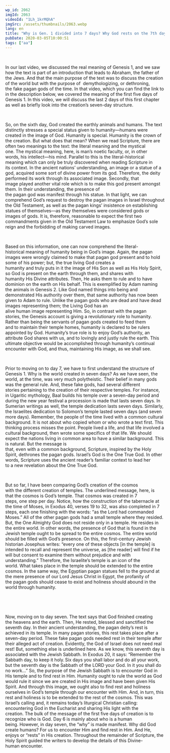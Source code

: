 ```yaml
---
wp_id: 2062
imgId: 2063
videoId: "1Lh_1krMQhA"
imgSrc: /assets/thumbnails/2063.webp
lang: en
title: "Why is Gen. 1 divided into 7 days? Why God rests on the 7th day? by Fr. Gabriel Wissa"
pubDate: 2020-03-05T10:00:51
tags: ["aa"]
---
```


<p><span data-ccp-props="{&quot;201341983&quot;:0,&quot;335559739&quot;:0,&quot;335559740&quot;:240}"> </span></p>
<p><span data-contrast="none">In our last video</span><span data-contrast="none">, we discussed the real </span><span data-contrast="none">meaning </span><span data-contrast="none">of </span><span data-contrast="none">Genesis </span><span data-contrast="none">1, </span><span data-contrast="none">and </span><span data-contrast="none">we saw how the text </span><span data-contrast="none">is part of an introduction that leads to Abraham</span><span data-contrast="none">, </span><span data-contrast="none">the father of the Jews.</span><span data-contrast="none"> And</span><span data-contrast="none"> that</span><span data-contrast="none"> the main purpose of the text </span><span data-contrast="none">was </span><span data-contrast="none">to discuss the </span><span data-contrast="none">creation of the world but with the purpose </span><span data-contrast="none">of </span><span data-contrast="none"> demythologiz</span><span data-contrast="none">ing</span><span data-contrast="none">, or dethron</span><span data-contrast="none">ing</span><span data-contrast="none">, the </span><span data-contrast="none">fake pagan gods of the time. </span><span data-contrast="none">In that video, </span><span data-contrast="none">which you can find the link to in the description below, </span><span data-contrast="none">we covered the</span><span data-contrast="none"> </span><span data-contrast="none">meaning of the</span><span data-contrast="none"> first five days of Genesis 1</span><span data-contrast="none">. </span><span data-contrast="none">In this video</span><span data-contrast="none">, we will discuss the last 2 days </span><span data-contrast="none">of this first chapter as well as </span><span data-contrast="none">briefly look into the </span><span data-contrast="none">creation’s </span><span data-contrast="none">seven-day structure. </span><span data-ccp-props="{&quot;201341983&quot;:0,&quot;335559739&quot;:0,&quot;335559740&quot;:240}"> </span></p>
<p><span data-ccp-props="{&quot;201341983&quot;:0,&quot;335559739&quot;:0,&quot;335559740&quot;:240}"> </span></p>
<p><span data-contrast="none">So, o</span><span data-contrast="none">n the sixth day, God created the earthly animals and humans. The text distinctly stresses a special status given to humanity—</span><span data-contrast="none">humans </span><span data-contrast="none">were created</span><span data-contrast="none"> in </span><span data-contrast="none">the image of </span><span data-contrast="none">God. </span><span data-contrast="none">Humanity is </span><span data-contrast="none">special. </span><span data-contrast="none">Humanity</span><span data-contrast="none"> is </span><span data-contrast="none">the crown of the creation. </span><span data-contrast="none">But what does that mean? </span><span data-contrast="none">When we read Scripture, there are often two meanings to the text: the literal meaning and the </span><span data-contrast="none">mystical one.</span><span data-contrast="none"> The mystical meaning, here, </span><span data-contrast="none">is man’s noetic</span><span data-contrast="none"> </span><span data-contrast="none">faculty</span><span data-contrast="none">, or, in other words, </span><span data-contrast="none">his intellect</span><span data-contrast="none">—his </span><span data-contrast="none">mind</span><span data-contrast="none">. </span><span data-contrast="none">Parallel to this is </span><span data-contrast="none">the</span><span data-contrast="none"> literal-</span><span data-contrast="none">historical meaning </span><span data-contrast="none">which </span><span data-contrast="none">can only be </span><span data-contrast="none">truly </span><span data-contrast="none">discovered </span><span data-contrast="none">when reading </span><span data-contrast="none">Scripture in its </span><span data-contrast="none">context. </span><span data-contrast="none">In the ancient nations’</span><span data-contrast="none"> understanding</span><span data-contrast="none">, </span><span data-contrast="none">an</span><span data-contrast="none"> image </span><span data-contrast="none">or a statue </span><span data-contrast="none">of a god</span><span data-contrast="none">,</span><span data-contrast="none"> </span><span data-contrast="none">acquired </span><span data-contrast="none">some sort of divine power from its god. </span><span data-contrast="none">Therefore</span><span data-contrast="none">, the deity performed its work through its </span><span data-contrast="none">associated </span><span data-contrast="none">image.</span><span data-contrast="none"> Secondly, </span><span data-contrast="none">that image </span><span data-contrast="none">played another vital role which is to make this god </span><span data-contrast="none">present amongst them</span><span data-contrast="none">.</span><span data-contrast="none"> </span><span data-contrast="none">In their understanding, t</span><span data-contrast="none">he presence of the </span><span data-contrast="none">pagan </span><span data-contrast="none">god</span><span data-contrast="none"> was </span><span data-contrast="none">manifest </span><span data-contrast="none">through his </span><span data-contrast="none">statu</span><span data-contrast="none">e</span><span data-contrast="none">.</span><span data-contrast="none"> </span><span data-contrast="none">In </span><span data-contrast="none">that l</span><span data-contrast="none">ight</span><span data-contrast="none">, we </span><span data-contrast="none">can comprehend God’s request to destroy the pagan images in Israel throughout the Old Testament</span><span data-contrast="none">,</span><span data-contrast="none"> as well as the pagan kings’ insistence </span><span data-contrast="none">o</span><span data-contrast="none">n establishing statues of themselves</span><span data-contrast="none">—as </span><span data-contrast="none">they themselves were considered gods or images of gods.</span><span data-contrast="none"> I</span><span data-contrast="none">t is</span><span data-contrast="none">, therefore,</span><span data-contrast="none"> </span><span data-contrast="none">reasonable</span><span data-contrast="none"> to</span><span data-contrast="none"> </span><span data-contrast="none">expect</span><span data-contrast="none"> </span><span data-contrast="none">the first two commandments </span><span data-contrast="none">given in the</span><span data-contrast="none"> Old Testament</span><span data-contrast="none"> Law</span><span data-contrast="none"> to</span><span data-contrast="none"> </span><span data-contrast="none">emphasize</span><span data-contrast="none"> God</span><span data-contrast="none">’s sole reign </span><span data-contrast="none">and the </span><span data-contrast="none">forbidding of </span><span data-contrast="none">making carved images. </span><span data-contrast="none"> </span><span data-ccp-props="{&quot;201341983&quot;:0,&quot;335559739&quot;:200,&quot;335559740&quot;:276}"> </span></p>
<p><span data-ccp-props="{&quot;201341983&quot;:0,&quot;335559739&quot;:200,&quot;335559740&quot;:276}"> </span></p>
<p><span data-contrast="none">Based on this information, o</span><span data-contrast="none">ne can now comprehend the </span><span data-contrast="none">literal-</span><span data-contrast="none">historical </span><span data-contrast="none">meaning of humanity being in God’s image</span><span data-contrast="none">.</span><span data-contrast="none"> </span><span data-contrast="none">Again, t</span><span data-contrast="none">he pagan images </span><span data-contrast="none">were </span><span data-contrast="none">wrongly</span><span data-contrast="none"> claimed </span><span data-contrast="none">to make that </span><span data-contrast="none">pagan god present and to hold some of his power</span><span data-contrast="none">; but, the tru</span><span data-contrast="none">e</span><span data-contrast="none"> living </span><span data-contrast="none">God creates a humanity</span><span data-contrast="none"> </span><span data-contrast="none">and </span><span data-contrast="none">truly </span><span data-contrast="none">puts in it </span><span data-contrast="none">the </span><span data-contrast="none">image</span><span data-contrast="none"> of His Son</span><span data-contrast="none"> </span><span data-contrast="none">as well as </span><span data-contrast="none">His </span><span data-contrast="none">Holy </span><span data-contrast="none">Spirit</span><span data-contrast="none">, so God is present on the earth through them,</span><span data-contrast="none"> </span><span data-contrast="none">and </span><span data-contrast="none">shares </span><span data-contrast="none">with humanity </span><span data-contrast="none">His </span><span data-contrast="none">Divine </span><span data-contrast="none">attributes</span><span data-contrast="none">. </span><span data-contrast="none">Then</span><span data-contrast="none">, He asks them to rule </span><span data-contrast="none">and </span><span data-contrast="none">to </span><span data-contrast="none">have dominion on </span><span data-contrast="none">the earth on</span><span data-contrast="none"> H</span><span data-contrast="none">is behalf. </span><span data-contrast="none">This is </span><span data-contrast="none">exemplified</span><span data-contrast="none"> by Adam naming the animals</span><span data-contrast="none"> in Genesis 2</span><span data-contrast="none">. </span><span data-contrast="none">Like God </span><span data-contrast="none">named t</span><span data-contrast="none">hings into being and demonstrated His authority</span><span data-contrast="none"> over them, </span><span data-contrast="none">that same authority has now been given to Adam</span><span data-contrast="none"> to rule</span><span data-contrast="none">. </span><span data-contrast="none">Unlike </span><span data-contrast="none">the pagan gods who are dead</span><span data-contrast="none"> and</span><span data-contrast="none"> </span><span data-contrast="none">have dead images </span><span data-contrast="none">representing them</span><span data-contrast="none">; </span><span data-contrast="none">the </span><span data-contrast="none">Living </span><span data-contrast="none">God </span><span data-contrast="none">has an alive </span><span data-contrast="none">human </span><span data-contrast="none">image</span><span data-contrast="none"> representing Him. </span><span data-contrast="none">So, i</span><span data-contrast="none">n contrast with the pagan stories</span><span data-contrast="none">, </span><span data-contrast="none">the </span><span data-contrast="none">Genesis</span><span data-contrast="none"> account is giving a revolutionary role to humanity. Rather than being the servants of pagan gods created to feed them and </span><span data-contrast="none">to </span><span data-contrast="none">maintain their temple homes</span><span data-contrast="none">,</span><span data-contrast="none"> humanity is declared to be rulers appointed by God. Humanity’s true role is to enjoy God’s authority, an attribute God shares with us, and to lovingly and justly rule the earth</span><span data-contrast="none">.</span><span data-contrast="none"> This ultimate objective would be accomplished through humanity’s continual encounter with God, and thus, maintaining His image</span><span data-contrast="none">, as we shall see</span><span data-contrast="none">.</span><span data-ccp-props="{&quot;201341983&quot;:0,&quot;335559739&quot;:200,&quot;335559740&quot;:276}"> </span></p>
<p><span data-ccp-props="{&quot;201341983&quot;:0,&quot;335559739&quot;:200,&quot;335559740&quot;:276}"> </span></p>
<p><span data-contrast="none">Prior to moving on to day 7, </span><span data-contrast="none">we </span><span data-contrast="none">have to</span><span data-contrast="none"> first understand the structure of Genesis 1. </span><span data-contrast="none">Why is the world created in seven days? </span><span data-contrast="none">As we have seen, t</span><span data-contrast="none">he world, at the time, was </span><span data-contrast="none">very much </span><span data-contrast="none">polytheistic</span><span data-contrast="none">. Their belief in many gods was the general rule</span><span data-contrast="none">. </span><span data-contrast="none">And, these fake gods, </span><span data-contrast="none">had several different stories</span><span data-contrast="none"> pertaining to</span><span data-contrast="none"> </span><span data-contrast="none">the creation of </span><span data-contrast="none">their </span><span data-contrast="none">respective </span><span data-contrast="none">temple</span><span data-contrast="none">s</span><span data-contrast="none">. </span><span data-contrast="none">For instance, in Ugaritic mythology, Baal builds his temple over a seven-day period</span><span data-contrast="none"> and during the new year festival</span><span data-contrast="none"> a procession </span><span data-contrast="none">is made that lasts seven days</span><span data-contrast="none">.</span><span data-contrast="none"> In Sumerian </span><span data-contrast="none">writings</span><span data-contrast="none"> as well</span><span data-contrast="none">, the temple dedication lasts seven days.</span><span data-contrast="none"> Similarly, the Israelites </span><span data-contrast="none">dedication to Solomon’s </span><span data-contrast="none">temple lasted seven da</span><span data-contrast="none">ys </span><span data-contrast="none">(and seven more days</span><span data-contrast="none">)</span><span data-contrast="none">.</span><span data-contrast="none"> </span><span data-contrast="none">Remember,</span><span data-contrast="none"> the</span><span data-contrast="none"> p</span><span data-contrast="none">eople</span><span data-contrast="none"> of </span><span data-contrast="none">the time</span><span data-contrast="none"> </span><span data-contrast="none">lived with a </span><span data-contrast="none">common </span><span data-contrast="none">cultural background. </span><span data-contrast="none">It is not about who</span><span data-contrast="none"> copied who</span><span data-contrast="none">m</span><span data-contrast="none"> or who</span><span data-contrast="none"> wrote </span><span data-contrast="none">a text </span><span data-contrast="none">f</span><span data-contrast="none">irst</span><span data-contrast="none">. This thinking </span><span data-contrast="none">process </span><span data-contrast="none">misses the point. </span><span data-contrast="none">People </span><span data-contrast="none">lived a life</span><span data-contrast="none">,</span><span data-contrast="none"> and </span><span data-contrast="none">that life involved a cultural background, </span><span data-contrast="none">then wrote </span><span data-contrast="none">some specifics of that life</span><span data-contrast="none">. </span><span data-contrast="none">We</span><span data-contrast="none"> should expect the nations living </span><span data-contrast="none">in </span><span data-contrast="none">common area</span><span data-contrast="none"> </span><span data-contrast="none">to have </span><span data-contrast="none">a </span><span data-contrast="none">similar</span><span data-contrast="none"> </span><span data-contrast="none">background</span><span data-contrast="none">.</span><span data-contrast="none"> </span><span data-contrast="none">This is natural. </span><span data-contrast="none">But the message is that</span><span data-contrast="none">,</span><span data-contrast="none"> even</span><span data-contrast="none"> with </span><span data-contrast="none">a </span><span data-contrast="none">common </span><span data-contrast="none">background</span><span data-contrast="none">,</span><span data-contrast="none"> </span><span data-contrast="none">Scripture</span><span data-contrast="none">, inspired by the Holy Spirit,</span><span data-contrast="none"> </span><span data-contrast="none">dethron</span><span data-contrast="none">e</span><span data-contrast="none">s</span><span data-contrast="none"> </span><span data-contrast="none">the </span><span data-contrast="none">pagan </span><span data-contrast="none">gods. </span><span data-contrast="none">Israel’s God is the One True God.</span><span data-contrast="none"> </span><span data-contrast="none">In other words, </span><span data-contrast="none">Scripture uses </span><span data-contrast="none">the</span><span data-contrast="none"> </span><span data-contrast="none">ancient reader’s </span><span data-contrast="none">familiar</span><span data-contrast="none"> </span><span data-contrast="none">context </span><span data-contrast="none">to </span><span data-contrast="none">lead her to </span><span data-contrast="none">a</span><span data-contrast="none"> new revelation about the </span><span data-contrast="none">One True God</span><span data-contrast="none">. </span><span data-ccp-props="{&quot;201341983&quot;:0,&quot;335559739&quot;:0,&quot;335559740&quot;:240}"> </span></p>
<p><span data-ccp-props="{&quot;201341983&quot;:0,&quot;335559739&quot;:0,&quot;335559740&quot;:240}"> </span></p>
<p><span data-contrast="none">But so far, I have been comparing God’s creation of the cosmos with </span><span data-contrast="none">the </span><span data-contrast="none">different creation of temples. </span><span data-contrast="none">The </span><span data-contrast="none">underlined message, here, is that </span><span data-contrast="none">the </span><span data-contrast="none">cosmos</span><span data-contrast="none"> is God’s temple. </span><span data-contrast="none">That cosmos was </span><span data-contrast="none">created in 7 steps, </span><span data-contrast="none">one</span><span data-contrast="none"> </span><span data-contrast="none">step</span><span data-contrast="none"> </span><span data-contrast="none">per </span><span data-contrast="none">day. </span><span data-contrast="none">Notice, how the </span><span data-contrast="none">construction of the </span><span data-contrast="none">tabernacle</span><span data-contrast="none"> </span><span data-contrast="none">at the time of Moses, </span><span data-contrast="none">in Exodus 4</span><span data-contrast="none">0</span><span data-contrast="none">, verses 19 to 32, </span><span data-contrast="none">was also </span><span data-contrast="none">completed in </span><span data-contrast="none">7 steps</span><span data-contrast="none">, e</span><span data-contrast="none">ach one finishing with the words: “</span><span data-contrast="none">as the Lord had commanded Moses.</span><span data-contrast="none">”</span><span data-contrast="none"> </span><span data-contrast="none">A</span><span data-contrast="none">ll of</span><span data-contrast="none"> the other pagan gods had a small temple w</span><span data-contrast="none">h</span><span data-contrast="none">ere they resided. But, the One Almighty God does not reside only in a temple. He resides in the entire world</span><span data-contrast="none">. In other words, </span><span data-contrast="none">the presence of God that is found in the Jewish temple ought to be </span><span data-contrast="none">spread to the entire cosmos. The entire world should be filled with God’s presence</span><span data-contrast="none">. </span><span data-contrast="none">On this, the </span><span data-contrast="none">first-century </span><span data-contrast="none">Jewish historian Josephus writes: </span><span data-contrast="none">“every one of these objects </span><span data-contrast="none">[in the temple] </span><span data-contrast="none">is intended to recall and represent the universe, as [the reader] will find if he will but consent to examine them without prejudice and with understanding.” Therefore, the </span><span data-contrast="none">Israelite’s </span><span data-contrast="none">temple is an icon of the world. </span><span data-contrast="none">W</span><span data-contrast="none">hat takes place in the temple should be extended to the entire cosmos.</span><span data-contrast="none"> </span><span data-contrast="none">I</span><span data-contrast="none">n the same way, the Egyptian pagan statues fell to the ground at the mere presence of our Lord Jesus Christ in Egypt</span><span data-contrast="none">,</span><span data-contrast="none"> </span><span data-contrast="none">t</span><span data-contrast="none">he profanity of the </span><span data-contrast="none">pagan gods should cease to </span><span data-contrast="none">exist</span><span data-contrast="none"> </span><span data-contrast="none">a</span><span data-contrast="none">nd</span><span data-contrast="none"> holiness </span><span data-contrast="none">should </span><span data-contrast="none">abound</span><span data-contrast="none"> </span><span data-contrast="none">in the world</span><span data-contrast="none"> through humanity</span><span data-contrast="none">. </span><span data-ccp-props="{&quot;201341983&quot;:0,&quot;335559739&quot;:0,&quot;335559740&quot;:240}"> </span></p>
<p><span data-contrast="none"> </span><span data-ccp-props="{&quot;201341983&quot;:0,&quot;335559739&quot;:0,&quot;335559740&quot;:240}"> </span></p>
<p><span data-ccp-props="{&quot;201341983&quot;:0,&quot;335559739&quot;:200,&quot;335559740&quot;:276}"> </span></p>
<p><span data-contrast="none">Now, m</span><span data-contrast="none">oving on to day seven</span><span data-contrast="none">. The text says</span><span data-contrast="none"> that God </span><span data-contrast="none">finished creating the </span><span data-contrast="none">heavens and the </span><span data-contrast="none">earth</span><span data-contrast="none">. Then, He rested, </span><span data-contrast="none">blessed and sanc</span><span data-contrast="none">tified the seventh day. </span><span data-contrast="none">In their</span><span data-contrast="none"> ancient</span><span data-contrast="none"> </span><span data-contrast="none">understanding</span><span data-contrast="none">, t</span><span data-contrast="none">he pagan deity’s rest is achieved in its temple. </span><span data-contrast="none">I</span><span data-contrast="none">n many pagan stories, this rest takes place after a seven-day period. </span><span data-contrast="none">These fake pagan gods</span><span data-contrast="none"> needed rest </span><span data-contrast="none">in their temple after the</span><span data-contrast="none">ir</span><span data-contrast="none"> alleged</span><span data-contrast="none"> act of creation. </span><span data-contrast="none">Evidently, the God of Israel does not need real rest! </span><span data-contrast="none">But,</span><span data-contrast="none"> something else is </span><span data-contrast="none">underlined here. </span><span data-contrast="none">As we know, this seventh day is associated with the</span><span data-contrast="none"> Jewish</span><span data-contrast="none"> Sabbath. </span><span data-contrast="none">In Exodus 20</span><span data-contrast="none">, it says: </span><span data-contrast="none">“</span><span data-contrast="none">Remember the Sabbath day, to keep it holy. Six days you shall labor and do all your work, but the seventh day is the Sabbath of the LORD your God. In it you shall do no work</span><span data-contrast="none">…</span><span data-contrast="none">”</span><span data-contrast="none"> </span><span data-contrast="none">So</span><span data-contrast="none">, the purpose of the Jewish Sabbath is to encounter </span><span data-contrast="none">God</span><span data-contrast="none"> in His temple and to find rest in Him. </span><span data-contrast="none">Humanity ought to rule the world as God would rule it since we are created </span><span data-contrast="none">in His image and have been given His Spirit. And through this image, we ought also to find rest and holiness ourselves in God’s temple through our encounter with Him. And, in turn, this rest and holiness is to be extended to the rest of the cosmos. This was Israel’s calling and, it remains today’s liturgical Christian calling: encountering God in the Eucharist and sharing His light with the creation.</span><span data-contrast="none"> </span><span data-contrast="none">The bulk of the message of the first </span><span data-contrast="none">five</span><span data-contrast="none"> days of </span><span data-contrast="none">creation is to recognize who</span><span data-contrast="none"> is God. Day 6 is </span><span data-contrast="none">mainly </span><span data-contrast="none">about who is a human being. </span><span data-contrast="none">H</span><span data-contrast="none">owever, </span><span data-contrast="none">in </span><span data-contrast="none">day seven</span><span data-contrast="none">, the </span><span data-contrast="none">“</span><span data-contrast="none">why</span><span data-contrast="none">”</span><span data-contrast="none"> is made manifest. Why did God create humans? For us to </span><span data-contrast="none">encounter</span><span data-contrast="none"> Him</span><span data-contrast="none"> and find rest in Him</span><span data-contrast="none">. </span><span data-contrast="none">And He, enjoys or “rests” in His creation. </span><span data-contrast="none">Throughout the remainder of Scripture</span><span data-contrast="none">, the Holy Spirit guided the writers to develop the </span><span data-contrast="none">details </span><span data-contrast="none">of </span><span data-contrast="none">this </span><span data-contrast="none">D</span><span data-contrast="none">ivine-</span><span data-contrast="none">human </span><span data-contrast="none">encounter.</span><span data-ccp-props="{&quot;201341983&quot;:0,&quot;335559739&quot;:200,&quot;335559740&quot;:276}"> </span></p>
